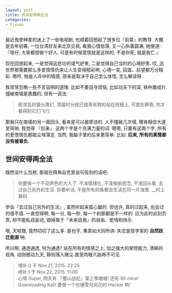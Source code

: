 ```yaml
---
layout: post
title: 世间安得两全法
categories:
- Yixuan
---
```


最近鬼使神差的迷上了一些电视剧, 也顺着回想起了很多位『前辈』的教导. 大概是去年初春, 一位台湾好友来北京见我, 看我心情低落, 又一心执着圆满, 她便道:『瑄仔, 大家都想做个好人. 可是有时候爱情就是这样的, 不是你死, 就是我亡.』

现在回想起来, 一是觉得这悲壮的语气好笑, 二是觉得自己当时的心境好笑. 哎, 这世界那需要那么多爱恨情仇来让人生变得精彩啊, 心境一变, 回首、前望都万分精彩. 嗯哼, 物是人非中的情感, 原来是取决于自己怎么体悟, 怎么解读呀.

我常常忽略一些不言自明的道理. 比如不要自寻烦恼, 比如功夫下的深, 铁杵磨成针. 撞破南墙是愚蠢的, 但有一说法:

> 密涅瓦的猫头鹰们, 清晨时分就已错落有致的站在枝桠上, 可直到黄昏, 你才看得到它们飞行. 

那我只在南墙的另一面回头, 看来是可以被原谅的. 人不撞破几次墙, 哪肯相信大道至简呐. 我觉得 『后来』 这两个字是个充满力量的词. 嗯嗯, 只要有这两个字, 所有的爱恨情仇都能尘埃落定. 当然, 我脑子里的后来更简单. 比如: **后来, 所有的真情都没有被辜负.**

## 世间安得两全法

既然没什么包袱, 那就在犄角旮旯里说句告别的话吧:

> 你要做一个不动声色的大人了. 不准情绪化, 不准偷偷想念, 不准回头看. 去过自己另外的生活. 你要听话, 不是所有的鱼都会生活在同一片海里. __村上春树.

学会『去过自己另外的生活』,  虽然听起来蛮心酸的. 但也许, 真的过起来, 也会过的很不错. 一直觉得啊, 每一分, 每一秒, 每一个刹那都是不一样的. 应为此时此刻负责, 却不能私自妄动, 毁掉属于『未来自我』的自由、爱情和快乐.

哦, 天啦撸, 竟然叨叨了这么多. 是也乎, 果真如大妈所讲: 失恋是哲学家的 **自然跃迁能源** 呐.

所以啊, 通透通透, 何为通透? 站在所有的情感之上, 加之强大的掌控能力, 清晰的视角. 动则撼动九天, 静则落入微尘.直至肉眼凡胎再不可见.

> 增补.0 于 Nov.21, 2015. 22:25  
> 增补.1 于 Nov.22, 2015. 11:00  
> 心情 Super, 明天有 『蜀山战纪』第三季嗷嗷! 还有 90 mins!  
> Downloading Kali! 要做一个也懂雪月风花的 Hacker 呐!  

<embed autostart="true" hidden="false" loop=-1 src="http://openmindclub.qiniudn.com/Yixuan/%E4%B9%B1%E4%B8%96%E4%BF%B1%E7%81%AD.mp3"></embed>
  
